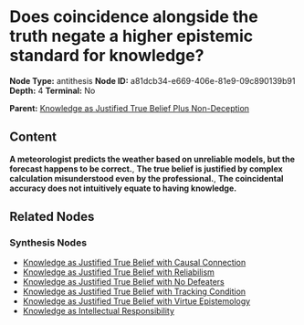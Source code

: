# Does coincidence alongside the truth negate a higher epistemic standard for knowledge?

**Node Type:** antithesis
**Node ID:** a81dcb34-e669-406e-81e9-09c890139b91
**Depth:** 4
**Terminal:** No

**Parent:** [Knowledge as Justified True Belief Plus Non-Deception](knowledge-as-justified-true-belief-plus-non-deception-synthesis-432260fb-d2ca-4566-afe3-cede551e478d.md)

## Content

**A meteorologist predicts the weather based on unreliable models, but the forecast happens to be correct.**, **The true belief is justified by complex calculation misunderstood even by the professional.**, **The coincidental accuracy does not intuitively equate to having knowledge.**

## Related Nodes

### Synthesis Nodes

- [Knowledge as Justified True Belief with Causal Connection](knowledge-as-justified-true-belief-with-causal-connection-synthesis-4114c814-6848-469a-a0e1-9715b06c4f7f.md)
- [Knowledge as Justified True Belief with Reliabilism](knowledge-as-justified-true-belief-with-reliabilism-synthesis-c447bf97-4335-4491-9a41-463d00a46aca.md)
- [Knowledge as Justified True Belief with No Defeaters](knowledge-as-justified-true-belief-with-no-defeaters-synthesis-60087bc1-6516-4029-9e3a-aa2e83e9833c.md)
- [Knowledge as Justified True Belief with Tracking Condition](knowledge-as-justified-true-belief-with-tracking-condition-synthesis-9c64a8b4-9786-41b1-afa6-9110f934efc8.md)
- [Knowledge as Justified True Belief with Virtue Epistemology](knowledge-as-justified-true-belief-with-virtue-epistemology-synthesis-336c442f-e533-4379-b351-8872f68af5de.md)
- [Knowledge as Intellectual Responsibility](knowledge-as-intellectual-responsibility-synthesis-d1d03d48-740d-4e0c-b00e-49b5faafbc31.md)
